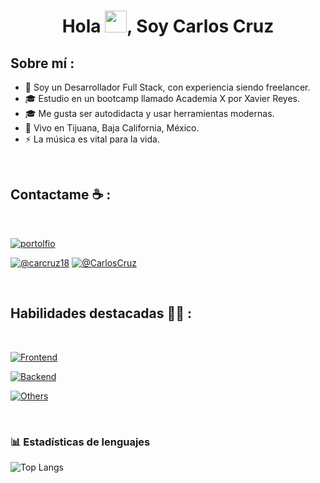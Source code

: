 <h1 align="center">Hola <img src="https://media.giphy.com/media/hvRJCLFzcasrR4ia7z/giphy.gif" width="35">, Soy Carlos Cruz</h1>

## Sobre mí :

- 🏢 Soy un Desarrollador Full Stack, con experiencia siendo freelancer.
- 🎓 Estudio en un bootcamp llamado Academia X por Xavier Reyes.
- 🎓 Me gusta ser autodidacta y usar herramientas modernas.
- 🏡 Vivo en Tijuana, Baja California, México.
- ⚡ La música es vital para la vida.

<br>

## Contactame ☕ :

<br>

[![portolfio](https://img.shields.io/badge/website-000000?style=for-the-badge&logo=About.me&logoColor=white)](https://charliedevelopermx.com)

[![@carcruz18](https://skillicons.dev/icons?i=instagram)](https://www.instagram.com/carcruz18/)
[![@CarlosCruz](https://skillicons.dev/icons?i=linkedin)](https://www.linkedin.com/in/carlos-cruz-b36212342)

<br>

## Habilidades destacadas 🧑‍💻 :

<br>

[![Frontend](https://skillicons.dev/icons?i=html,css,js,react,tailwind)](https://skillicons.dev)

[![Backend](https://skillicons.dev/icons?i=django,express,mysql,nextjs,nodejs,py)](https://skillicons.dev)

[![Others](https://skillicons.dev/icons?i=discord,git,netlify,npm,vercel,vscode,vite)](https://skillicons.dev)

<br>

### 📊 Estadísticas de lenguajes
![Top Langs](https://github-readme-stats.vercel.app/api/top-langs/?username=MxKzCharlie&layout=compact&theme=dark)

<br>
